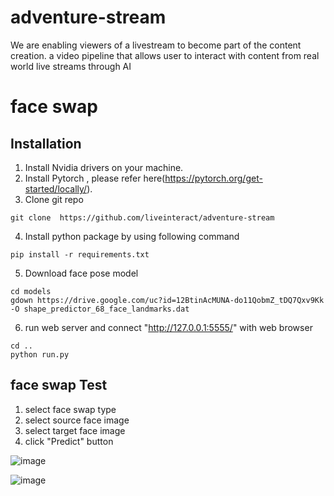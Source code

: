 # adventure-stream
We are enabling viewers of a livestream to become part of the content creation. a video pipeline that allows user to interact with content from real world live streams through AI

# face swap

## Installation
1. Install Nvidia drivers on your machine.
2. Install Pytorch , please refer here(https://pytorch.org/get-started/locally/).
3. Clone git repo
```
git clone  https://github.com/liveinteract/adventure-stream
```
4. Install python package by using following command
```
pip install -r requirements.txt
```
5. Download face pose model
```
cd models
gdown https://drive.google.com/uc?id=12BtinAcMUNA-do11QobmZ_tDQ7Qxv9Kk -O shape_predictor_68_face_landmarks.dat
```
6. run web server and connect "http://127.0.0.1:5555/" with web browser
```
cd ..
python run.py
```
## face swap Test

1. select face swap type
2. select source face image
3. select target face image
4. click "Predict" button

![image](https://user-images.githubusercontent.com/54097108/220100939-0f435b1e-6a26-4328-a980-9b4151b97324.png)

![image](https://user-images.githubusercontent.com/54097108/220101714-3453886a-4a99-41fd-bd47-d640281d4db4.png)

